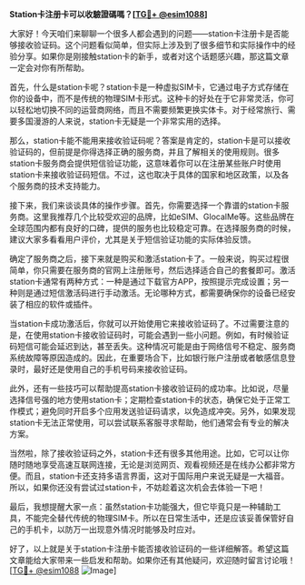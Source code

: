 **Station卡注册卡可以收驗證碼嗎？[[TG💪+ @esim1088](https://t.me/s/esim1088)]**

大家好！今天咱们来聊聊一个很多人都会遇到的问题——station卡注册卡是否能够接收验证码。这个问题看似简单，但实际上涉及到了很多细节和实际操作中的经验分享。如果你是刚接触station卡的新手，或者对这个话题感兴趣，那这篇文章一定会对你有所帮助。

首先，什么是station卡呢？station卡是一种虚拟SIM卡，它通过电子方式存储在你的设备中，而不是传统的物理SIM卡形式。这种卡的好处在于它非常灵活，你可以轻松地切换不同的运营商网络，而且不需要频繁更换实体卡。对于经常旅行、需要多国漫游的人来说，station卡无疑是一个非常实用的选择。

那么，station卡能不能用来接收验证码呢？答案是肯定的，station卡是可以接收验证码的，但前提是你得选择正确的服务商，并且了解相关的使用规则。很多station卡服务商会提供短信验证功能，这意味着你可以在注册某些账户时使用station卡来接收验证码短信。不过，这也取决于具体的国家和地区政策，以及各个服务商的技术支持能力。

接下来，我们来谈谈具体的操作步骤。首先，你需要选择一个靠谱的station卡服务商。这里我推荐几个比较受欢迎的品牌，比如eSIM、GlocalMe等。这些品牌在全球范围内都有良好的口碑，提供的服务也比较稳定可靠。在选择服务商的时候，建议大家多看看用户评价，尤其是关于短信验证功能的实际体验反馈。

确定了服务商之后，接下来就是购买和激活station卡了。一般来说，购买过程很简单，你只需要在服务商的官网上注册账号，然后选择适合自己的套餐即可。激活station卡通常有两种方式：一种是通过下载官方APP，按照提示完成设置；另一种则是通过短信激活码进行手动激活。无论哪种方式，都需要确保你的设备已经安装了相应的软件或插件。

当station卡成功激活后，你就可以开始使用它来接收验证码了。不过需要注意的是，在使用station卡接收验证码时，可能会遇到一些小问题。例如，有时候验证码短信可能会延迟到达，甚至丢失。这种情况可能是由于网络信号不稳定、服务商系统故障等原因造成的。因此，在重要场合下，比如银行账户注册或者敏感信息登录时，最好还是使用自己的手机号码来接收验证码。

此外，还有一些技巧可以帮助提高station卡接收验证码的成功率。比如说，尽量选择信号强的地方使用station卡；定期检查station卡的状态，确保它处于正常工作模式；避免同时开启多个应用发送验证码请求，以免造成冲突。另外，如果发现station卡无法正常使用，可以尝试联系客服寻求帮助，他们通常会有专业的解决方案。

当然啦，除了接收验证码之外，station卡还有很多其他用途。比如，它可以让你随时随地享受高速互联网连接，无论是浏览网页、观看视频还是在线办公都非常方便。而且，station卡还支持多语言界面，这对于国际用户来说无疑是一大福音。所以，如果你还没有尝试过station卡，不妨趁着这次机会去体验一下吧！

最后，我想提醒大家一点：虽然station卡功能强大，但它毕竟只是一种辅助工具，不能完全替代传统的物理SIM卡。所以在日常生活中，还是应该妥善保管好自己的手机卡，以防万一出现意外情况时能够及时应对。

好了，以上就是关于station卡注册卡能否接收验证码的一些详细解答。希望这篇文章能给大家带来一些启发和帮助。如果你还有其他疑问，欢迎随时留言讨论哦！[[TG💪+ @esim1088](https://t.me/s/esim1088) ![Image](https://i.postimg.cc/4NQfJmqS/Snipaste-2025-05-13-00-14-12.png)]